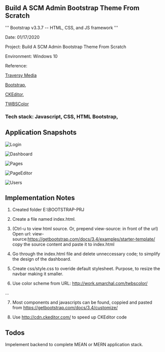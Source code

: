 ##  Build A SCM Admin Bootstrap Theme From Scratch

'''
Bootstrap v3.3.7 -- HTML, CSS, and JS framework 
'''

Date: 01/17/2020

Project: Build A SCM Admin Bootstrap Theme From Scratch

Environment: Windows 10

Reference: 

[Traversy Media](https://www.youtube.com/watch?v=pXbEcGUtHgo)

[Bootstrap](https://getbootstrap.com), 

[CKEditor](http://cdn.ckeditor.com/), 

[TWBSColor](https://work.smarchal.com/twbscolor/)


### Tech stack: Javascript, CSS, HTML Bootstrap, 

## Application Snapshots

![Login](file:///assets/img/Login.png)

![Dashboard](file:///assets/img/Dashboard.png)

![Pages](.file:///assets/img/Pages.png)

![PageEditor](.file:///assets/img/PageEditor.png)

![Users](.file:///assets/img/Users.png)



## Implementation Notes

1.  Created folder E:\BOOTSTRAP-PRJ

2.  Create a file named index.html.

3.  (Ctrl-u to view html source.  Or, prepend view-source: in front of the url) Open url: view-source:https://getbootstrap.com/docs/3.4/examples/starter-template/
    copy the source content  and paste it to index.html

4.  Go through the index.html file and delete unneccessary code; to simplify the design of the dashboard.

5.  Create css/style.css to overide default stylesheet.  Purpose, to resize the navbar making it smaller.

6.  Use color scheme from URL: http://work.smarchal.com/twbscolor/

...

7.  Most components and javascripts can be found, coppied and pasted from https://getbootstrap.com/docs/3.4/customize/

8.  Use http://cdn.ckeditor.com/ to speed up CKEditor code

## Todos

Impelement backend to complete MEAN or MERN application stack.